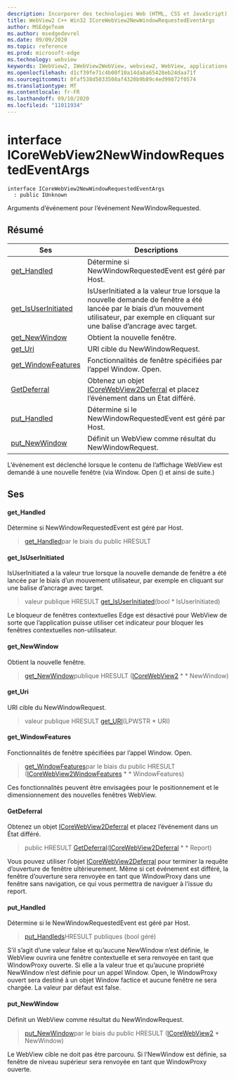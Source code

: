 ```yaml
---
description: Incorporer des technologies Web (HTML, CSS et JavaScript) dans vos applications natives avec le contrôle Microsoft Edge WebView2
title: WebView2 C++ Win32 ICoreWebView2NewWindowRequestedEventArgs
author: MSEdgeTeam
ms.author: msedgedevrel
ms.date: 09/09/2020
ms.topic: reference
ms.prod: microsoft-edge
ms.technology: webview
keywords: IWebView2, IWebView2WebView, webview2, WebView, applications Win32, Win32, Edge, ICoreWebView2, ICoreWebView2Controller, contrôle de navigateur, html Edge, ICoreWebView2NewWindowRequestedEventArgs
ms.openlocfilehash: d1cf39fe71c4b00f10a14da8a65428eb24daa71f
ms.sourcegitcommit: 0faf538d5033508af4320b9b89c4ed99872f0574
ms.translationtype: MT
ms.contentlocale: fr-FR
ms.lasthandoff: 09/10/2020
ms.locfileid: "11011934"
---
```

# interface ICoreWebView2NewWindowRequestedEventArgs 

```
interface ICoreWebView2NewWindowRequestedEventArgs
  : public IUnknown
```

Arguments d’événement pour l’événement NewWindowRequested.

## Résumé

 Ses                        | Descriptions
--------------------------------|---------------------------------------------
[get_Handled](#get_handled) | Détermine si NewWindowRequestedEvent est géré par Host.
[get_IsUserInitiated](#get_isuserinitiated) | IsUserInitiated a la valeur true lorsque la nouvelle demande de fenêtre a été lancée par le biais d’un mouvement utilisateur, par exemple en cliquant sur une balise d’ancrage avec target.
[get_NewWindow](#get_newwindow) | Obtient la nouvelle fenêtre.
[get_Uri](#get_uri) | URI cible du NewWindowRequest.
[get_WindowFeatures](#get_windowfeatures) | Fonctionnalités de fenêtre spécifiées par l’appel Window. Open.
[GetDeferral](#getdeferral) | Obtenez un objet [ICoreWebView2Deferral](icorewebview2deferral.md) et placez l’événement dans un État différé.
[put_Handled](#put_handled) | Détermine si le NewWindowRequestedEvent est géré par Host.
[put_NewWindow](#put_newwindow) | Définit un WebView comme résultat du NewWindowRequest.

L’événement est déclenché lorsque le contenu de l’affichage WebView est demandé à une nouvelle fenêtre (via Window. Open () et ainsi de suite.)

## Ses

#### get_Handled 

Détermine si NewWindowRequestedEvent est géré par Host.

> [get_Handled](#get_handled)par le biais du public HRESULT

#### get_IsUserInitiated 

IsUserInitiated a la valeur true lorsque la nouvelle demande de fenêtre a été lancée par le biais d’un mouvement utilisateur, par exemple en cliquant sur une balise d’ancrage avec target.

> valeur publique HRESULT [get_IsUserInitiated](#get_isuserinitiated)(bool * IsUserInitiated)

Le bloqueur de fenêtres contextuelles Edge est désactivé pour WebView de sorte que l’application puisse utiliser cet indicateur pour bloquer les fenêtres contextuelles non-utilisateur.

#### get_NewWindow 

Obtient la nouvelle fenêtre.

> [get_NewWindow](#get_newwindow)publique HRESULT ([ICoreWebView2](icorewebview2.md) * * NewWindow)

#### get_Uri 

URI cible du NewWindowRequest.

> valeur publique HRESULT [get_URI](#get_uri)(LPWSTR * URI)

#### get_WindowFeatures 

Fonctionnalités de fenêtre spécifiées par l’appel Window. Open.

> [get_WindowFeatures](#get_windowfeatures)par le biais du public HRESULT ([ICoreWebView2WindowFeatures](icorewebview2windowfeatures.md) * * WindowFeatures)

Ces fonctionnalités peuvent être envisagées pour le positionnement et le dimensionnement des nouvelles fenêtres WebView.

#### GetDeferral 

Obtenez un objet [ICoreWebView2Deferral](icorewebview2deferral.md) et placez l’événement dans un État différé.

> public HRESULT [GetDeferral](#getdeferral)([ICoreWebView2Deferral](icorewebview2deferral.md) * * Report)

Vous pouvez utiliser l’objet [ICoreWebView2Deferral](icorewebview2deferral.md) pour terminer la requête d’ouverture de fenêtre ultérieurement. Même si cet événement est différé, la fenêtre d’ouverture sera renvoyée en tant que WindowProxy dans une fenêtre sans navigation, ce qui vous permettra de naviguer à l’issue du report.

#### put_Handled 

Détermine si le NewWindowRequestedEvent est géré par Host.

> [put_Handleds](#put_handled)HRESULT publiques (bool géré)

S’il s’agit d’une valeur false et qu’aucune NewWindow n’est définie, le WebView ouvrira une fenêtre contextuelle et sera renvoyée en tant que WindowProxy ouverte. Si elle a la valeur true et qu’aucune propriété NewWindow n’est définie pour un appel Window. Open, le WindowProxy ouvert sera destiné à un objet Window factice et aucune fenêtre ne sera chargée. La valeur par défaut est false.

#### put_NewWindow 

Définit un WebView comme résultat du NewWindowRequest.

> [put_NewWindow](#put_newwindow)par le biais du public HRESULT ([ICoreWebView2](icorewebview2.md) * NewWindow)

Le WebView cible ne doit pas être parcouru. Si l’NewWindow est définie, sa fenêtre de niveau supérieur sera renvoyée en tant que WindowProxy ouverte.

